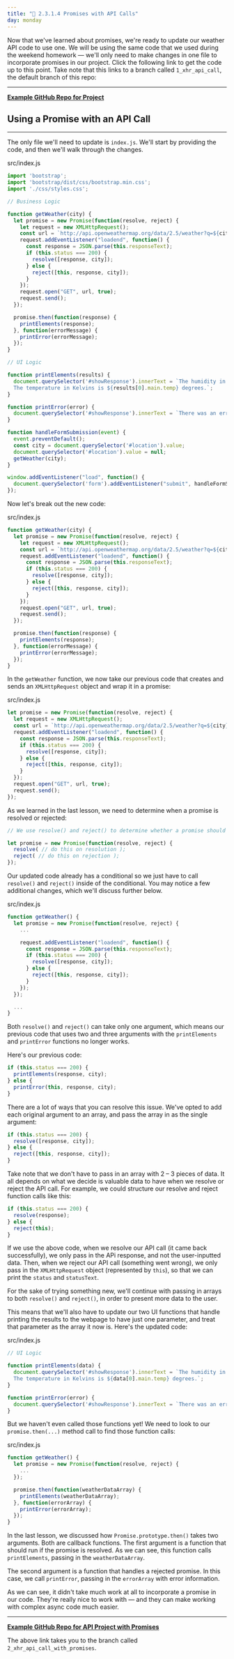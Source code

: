 ```yaml
---
title: "📓 2.3.1.4 Promises with API Calls"
day: monday
---
```


Now that we've learned about promises, we're ready to update our weather API code to use one. We will be using the same code that we used during the weekend homework — we'll only need to make changes in one file to incorporate promises in our project. Click the following link to get the code up to this point. Take note that this links to a branch called `1_xhr_api_call`, the default branch of this repo:

---
**[<i class="glyphicon glyphicon-folder-open"></i>  Example GitHub Repo for Project](https://github.com/epicodus-lessons/section-6-js-api-call-with-webpack)**

## Using a Promise with an API Call
---

The only file we'll need to update is `index.js`. We'll start by providing the code, and then we'll walk through the changes.

<div class="filename">src/index.js</div>

```js
import 'bootstrap';
import 'bootstrap/dist/css/bootstrap.min.css';
import './css/styles.css';

// Business Logic

function getWeather(city) {
  let promise = new Promise(function(resolve, reject) {
    let request = new XMLHttpRequest();
    const url = `http://api.openweathermap.org/data/2.5/weather?q=${city}&appid=${process.env.API_KEY}`;
    request.addEventListener("loadend", function() {
      const response = JSON.parse(this.responseText);
      if (this.status === 200) {
        resolve([response, city]);
      } else {
        reject([this, response, city]);
      }
    });
    request.open("GET", url, true);
    request.send();
  });

  promise.then(function(response) {
    printElements(response);
  }, function(errorMessage) {
    printError(errorMessage);
  });
}

// UI Logic

function printElements(results) {
  document.querySelector('#showResponse').innerText = `The humidity in ${results[1]} is ${results[0].main.humidity}%.
  The temperature in Kelvins is ${results[0].main.temp} degrees.`;
}

function printError(error) {
  document.querySelector('#showResponse').innerText = `There was an error accessing the weather data for ${error[2]}: ${error[0].status} ${error[0].statusText}: ${error[1].message}`;
}

function handleFormSubmission(event) {
  event.preventDefault();
  const city = document.querySelector('#location').value;
  document.querySelector('#location').value = null;
  getWeather(city);
}

window.addEventListener("load", function() {
  document.querySelector('form').addEventListener("submit", handleFormSubmission);
});
```

Now let's break out the new code:

<div class="filename">src/index.js</div>

```js
function getWeather(city) {
  let promise = new Promise(function(resolve, reject) {
    let request = new XMLHttpRequest();
    const url = `http://api.openweathermap.org/data/2.5/weather?q=${city}&appid=${process.env.API_KEY}`;
    request.addEventListener("loadend", function() {
      const response = JSON.parse(this.responseText);
      if (this.status === 200) {
        resolve([response, city]);
      } else {
        reject([this, response, city]);
      }
    });
    request.open("GET", url, true);
    request.send();
  });

  promise.then(function(response) {
    printElements(response);
  }, function(errorMessage) {
    printError(errorMessage);
  });
}
```

In the `getWeather` function, we now take our previous code that creates and sends an `XMLHttpRequest` object and wrap it in a promise:

<div class="filename">src/index.js</div>

```js
let promise = new Promise(function(resolve, reject) {
  let request = new XMLHttpRequest();
  const url = `http://api.openweathermap.org/data/2.5/weather?q=${city}&appid=${process.env.API_KEY}`;
  request.addEventListener("loadend", function() {
    const response = JSON.parse(this.responseText);
    if (this.status === 200) {
      resolve([response, city]);
    } else {
      reject([this, response, city]);
    }
  });
  request.open("GET", url, true);
  request.send();
});
```

As we learned in the last lesson, we need to determine when a promise is resolved or rejected:

```js
// We use resolve() and reject() to determine whether a promise should be resolved or rejected.

let promise = new Promise(function(resolve, reject) {
  resolve( // do this on resolution );
  reject( // do this on rejection );
});
```

Our updated code already has a conditional so we just have to call `resolve()` and `reject()` inside of the conditional. You may notice a few additional changes, which we'll discuss further below.

<div class="filename">src/index.js</div>

```js
function getWeather() {
  let promise = new Promise(function(resolve, reject) {
    ...

    request.addEventListener("loadend", function() {
      const response = JSON.parse(this.responseText);
      if (this.status === 200) {
        resolve([response, city]);
      } else {
        reject([this, response, city]);
      }
    });
  });

  ...
}

```

Both `resolve()` and `reject()` can take only one argument, which means our previous code that uses two and three arguments with the `printElements` and `printError` functions no longer works. 

Here's our previous code:

```js
if (this.status === 200) {
  printElements(response, city);
} else {
  printError(this, response, city);
}
```

There are a lot of ways that you can resolve this issue. We've opted to add each original argument to an array, and pass the array in as the single argument:

```js
if (this.status === 200) {
  resolve([response, city]);
} else {
  reject([this, response, city]);
}
```

Take note that we don't have to pass in an array with 2 – 3 pieces of data. It all depends on what we decide is valuable data to have when we resolve or reject the API call. For example, we could structure our resolve and reject function calls like this:

```js
if (this.status === 200) {
  resolve(response);
} else {
  reject(this);
}
```

If we use the above code, when we resolve our API call (it came back successfully), we only pass in the APi response, and not the user-inputted data. Then, when we reject our API call (something went wrong), we only pass in the `XMLHttpRequest` object (represented by `this`), so that we can print the `status` and `statusText`. 

For the sake of trying something new, we'll continue with passing in arrays to both `resolve()` and `reject()`, in order to present more data to the user.

This means that we'll also have to update our two UI functions that handle printing the results to the webpage to have just one parameter, and treat that parameter as the array it now is. Here's the updated code:

<div class="filename">src/index.js</div>

```js
// UI Logic

function printElements(data) {
  document.querySelector('#showResponse').innerText = `The humidity in ${data[1]} is ${data[0].main.humidity}%.
  The temperature in Kelvins is ${data[0].main.temp} degrees.`;
}

function printError(error) {
  document.querySelector('#showResponse').innerText = `There was an error accessing the weather data for ${error[2]}: ${error[0].status} ${error[0].statusText}: ${error[1].message}`;
}
```

But we haven't even called those functions yet! We need to look to our `promise.then(...)` method call to find those function calls:

<div class="filename">src/index.js</div>

```js
function getWeather() {
  let promise = new Promise(function(resolve, reject) {
    ...
  });

  promise.then(function(weatherDataArray) {
    printElements(weatherDataArray);
  }, function(errorArray) {
    printError(errorArray);
  });
}
```

In the last lesson, we discussed how `Promise.prototype.then()` takes two arguments. Both are callback functions. The first argument is a function that should run if the promise is resolved. As we can see, this function calls `printElements`, passing in the `weatherDataArray`.

The second argument is a function that handles a rejected promise. In this case, we call `printError`, passing in the `errorArray` with error information. 

As we can see, it didn't take much work at all to incorporate a promise in our code. They're really nice to work with — and they can make working with complex async code much easier.

---
**[<i class="glyphicon glyphicon-folder-open"></i>  Example GitHub Repo for API Project with Promises](https://github.com/epicodus-lessons/section-6-js-api-call-with-webpack/tree/2_xhr_api_call_with_promises)**

The above link takes you to the branch called `2_xhr_api_call_with_promises`.
